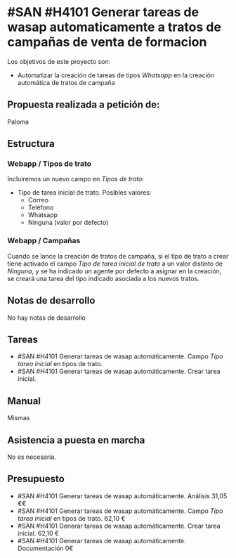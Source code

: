 # #SAN #H4101 Generar tareas de wasap automaticamente a tratos de campañas de venta de formacion

Los objetivos de este proyecto son:
+ Automatizar la creación de tareas de tipos _Whatsapp_ en la creación automática de tratos de campaña

## Propuesta realizada a petición de:
Paloma

## Estructura

### Webapp / Tipos de trato
Incluiremos un nuevo campo en _Tipos de trato_:
+ Tipo de tarea inicial de trato. Posibles valores:
    + Correo
    + Teléfono
    + Whatsapp
    + Ninguna (valor por defecto)

### Webapp / Campañas
Cuando se lance la creación de tratos de campaña, si el tipo de trato a crear tiene activado el campo _Tipo de tarea inicial de trato_ a un valor distinto de _Ninguna_, y se ha indicado un agente por defecto a asignar en la creación, se creará una tarea del tipo indicado asociada a los nuevos tratos.

## Notas de desarrollo
No hay notas de desarrollo

## Tareas
+ #SAN #H4101 Generar tareas de wasap automáticamente. Campo _Tipo tarea inicial_ en tipos de trato.
+ #SAN #H4101 Generar tareas de wasap automáticamente. Crear tarea inicial.


## Manual
Mismas 

## Asistencia a puesta en marcha
No es necesaria.

## Presupuesto
+ #SAN #H4101 Generar tareas de wasap automáticamente. Análisis 31,05 €€
+ #SAN #H4101 Generar tareas de wasap automáticamente. Campo _Tipo tarea inicial_ en tipos de trato. 62,10 €
+ #SAN #H4101 Generar tareas de wasap automáticamente. Crear tarea inicial. 62,10 €
+ #SAN #H4101 Generar tareas de wasap automáticamente. Documentación 0€
